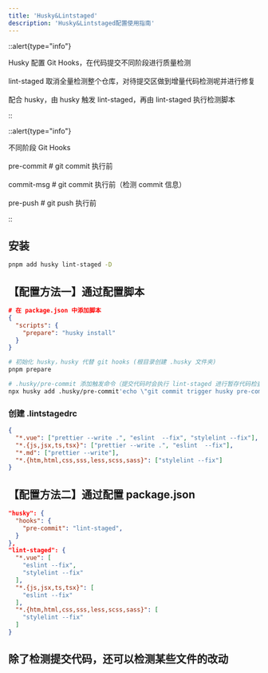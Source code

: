 ```yaml
---
title: 'Husky&Lintstaged'
description: 'Husky&Lintstaged配置使用指南'
---
```



::alert{type="info"}

Husky 配置 Git Hooks，在代码提交不同阶段进行质量检测
<br /> <br />
lint-staged 取消全量检测整个仓库，对待提交区做到增量代码检测呢并进行修复
<br /> <br />
配合 husky，由 husky 触发 lint-staged，再由 lint-staged 执行检测脚本

::


::alert{type="info"}

不同阶段 Git Hooks
<br /> <br />
pre-commit # git commit 执行前
<br /> <br />
commit-msg # git commit 执行前（检测 commit 信息）
<br /> <br />
pre-push # git push 执行前

::



## 安装

```bash
pnpm add husky lint-staged -D
```



## 【配置方法一】通过配置脚本

```json
# 在 package.json 中添加脚本
{
  "scripts": {
    "prepare": "husky install"
  }
}
```

```bash
# 初始化 husky，husky 代替 git hooks (根目录创建 .husky 文件夹)
pnpm prepare

# .husky/pre-commit 添加触发命令（提交代码时会执行 lint-staged 进行暂存代码检查）
npx husky add .husky/pre-commit'echo \"git commit trigger husky pre-commit hook\" && npx lint-staged'
```


### 创建 .lintstagedrc

```json
{
  "*.vue": ["prettier --write .", "eslint  --fix", "stylelint --fix"],
  "*.{js,jsx,ts,tsx}": ["prettier --write .", "eslint  --fix"],
  "*.md": ["prettier --write"],
  "*.{htm,html,css,sss,less,scss,sass}": ["stylelint --fix"]
}
```



## 【配置方法二】通过配置 package.json

```json
"husky": {
  "hooks": {
    "pre-commit": "lint-staged",
  }
},
"lint-staged": {
  "*.vue": [
    "eslint --fix",
    "stylelint --fix"
  ],
  "*.{js,jsx,ts,tsx}": [
    "eslint --fix"
  ],
  "*.{htm,html,css,sss,less,scss,sass}": [
    "stylelint --fix"
  ]
}
```


## 除了检测提交代码，还可以检测某些文件的改动

